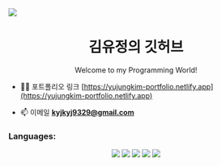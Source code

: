 <img src="https://capsule-render.vercel.app/api?type=waving&color=C2E5D3&width=300&height=150&section=header&text=Yujung%20Kim%20GitHub&fontColor=fff&fontSize=30&fontAlign=70" />

<h1 align="center">김유정의 깃허브</h1>
<p align="center">Welcome to my Programming World!</h1>

- 👨‍💻 포트폴리오 링크 [https://yujungkim-portfolio.netlify.app](https://yujungkim-portfolio.netlify.app)

- 📫 이메일 **kyjkyj9329@gmail.com**

<h3 align="left">Languages:</h3>
<div align="center">
  <img src="https://img.shields.io/badge/HTML5-E34F26?style=flat-square&logo=html5&logoColor=white"/> <img src="https://img.shields.io/badge/CSS3-1572B6?style=flat-square&logo=css3&logoColor=white"/> <img src="https://img.shields.io/badge/JavaScript-F7DF1E?style=flat-square&logo=javascript&logoColor=black"/> <img src="https://img.shields.io/badge/React-61DAFB?style=flat-square&logo=React&logoColor=black"/> <img src="https://img.shields.io/badge/Typescript-3178C6?style=flat-square&logo=Typescript&logoColor=white"/>
</div>
